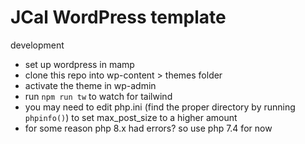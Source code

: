 # JCal WordPress template

development
- set up wordpress in mamp
- clone this repo into wp-content > themes folder
- activate the theme in wp-admin
- run `npm run tw` to watch for tailwind
- you may need to edit php.ini (find the proper directory by running `phpinfo()`) to set max_post_size to a higher amount
- for some reason php 8.x had errors? so use php 7.4 for now
